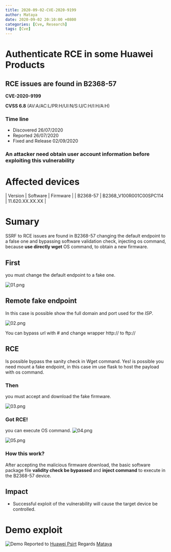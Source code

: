 ```yaml
---
title: 2020-09-02-CVE-2020-9199
author: Mataya
date: 2020-09-02 20:10:00 +0800
categories: [Cve, Research]
tags: [Cve]
---
```


# Authenticate RCE in some Huawei Products
## RCE issues are found in B2368-57
__CVE-2020-9199__

__CVSS 6.8__ (AV:A/AC:L/PR:H/UI:N/S:U/C:H/I:H/A:H)

### Time line
+ Discovered 26/07/2020
+ Reported 26/07/2020
+ Fixed and Release 02/09/2020

### An attacker need obtain user account information before exploiting this vulnerability

# Affected devices

| Version  |      Software     |  Firmware |
| B2368-57 |  B2368_V100R001C00SPC114 | 11.620.XX.XX.XX |


# Sumary
SSRF to RCE issues are found in B2368-57 changing the default endpoint to a false one and bypassing software validation check, injecting os command, because __use directly wget__ OS command, to obtain a new firmware.

## First
 you must change the default endpoint to a fake one.

![01.png](https://mataya.s3-sa-east-1.amazonaws.com/B2368/01.png)

## Remote fake endpoint
In this case is possible show the full domain and port used for the *ISP*.

![02.png](https://mataya.s3-sa-east-1.amazonaws.com/B2368/02.png)

You can bypass url with # and change wrapper http:// to ftp://

## RCE

Is possible bypass the sanity check in Wget command.
Yes! is possible
you need mount a fake endpoint, in this case im use flask to host the payload with os command.

### Then

you must accept and download the fake firmware.

![03.png](https://mataya.s3-sa-east-1.amazonaws.com/B2368/03.png)

### Got RCE!
you can execute OS command.
![04.png](https://mataya.s3-sa-east-1.amazonaws.com/B2368/04.png)


![05.png](https://mataya.s3-sa-east-1.amazonaws.com/B2368/05.png)


### How this work?

After accepting the malicious firmware download, the basic software package file __validity check be bypassed__ and __inject command__ to execute in the B2368-57 device.

## Impact

+ Successful exploit of the vulnerability will cause the target device be controlled.

# Demo exploit
![Demo](https://mataya.s3-sa-east-1.amazonaws.com/B2368/exploit.gif)
Reported to <a href="https://www.huawei.com/en/psirt/security-advisories/huawei-sa-20200902-01-command-en">Huawei Psirt</a>
Regards
<a href="https://github.com/MatiaCornejo/">Mataya</a>

